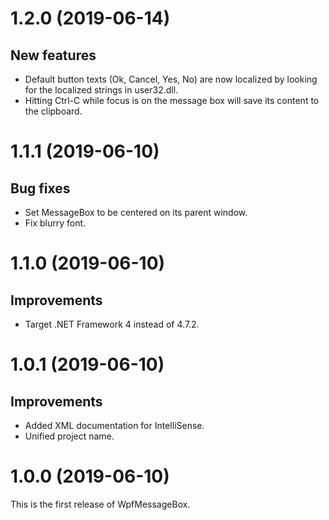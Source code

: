 # 1.2.0 (2019-06-14)

## New features

* Default button texts (Ok, Cancel, Yes, No) are now localized by looking for the localized strings in user32.dll.
* Hitting Ctrl-C while focus is on the message box will save its content to the clipboard.

# 1.1.1 (2019-06-10)

## Bug fixes

* Set MessageBox to be centered on its parent window.
* Fix blurry font.

# 1.1.0 (2019-06-10)

## Improvements

* Target .NET Framework 4 instead of 4.7.2.

# 1.0.1 (2019-06-10)

## Improvements

* Added XML documentation for IntelliSense.
* Unified project name.

# 1.0.0 (2019-06-10)

This is the first release of WpfMessageBox.
